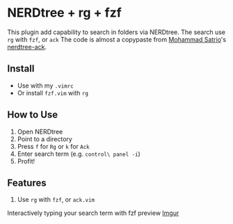 # NERDtree + rg + fzf

This plugin add capability to search in folders via NERDtree. The search use `rg` with `fzf`, or `ack`
The code is almost a copypaste from [Mohammad Satrio](https://github.com/tyok)'s [nerdtree-ack](https://github.com/tyok/nerdtree-ack).

## Install

* Use with my `.vimrc`
* Or install `fzf.vim` with `rg`

## How to Use

1. Open NERDtree
1. Point to a directory
1. Press `f` for `Rg` or `k` for `Ack`
1. Enter search term (e.g. `control\ panel -i`)
1. Profit!

## Features

1. Use `rg` with `fzf`, or `ack.vim`

Interactively typing your search term with fzf preview
[Imgur](https://imgur.com/jY5LCh5)
